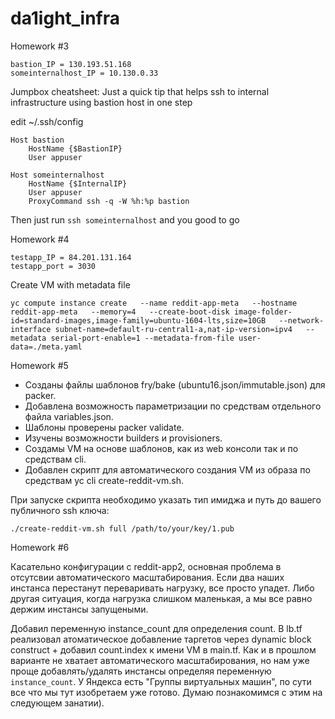 # da1ight_infra

Homework #3

```
bastion_IP = 130.193.51.168
someinternalhost_IP = 10.130.0.33
```

Jumpbox cheatsheet:
Just a quick tip that helps ssh to internal infrastructure using bastion host in one step

edit ~/.ssh/config

```
Host bastion
    HostName {$BastionIP}
    User appuser

Host someinternalhost
    HostName {$InternalIP}
    User appuser
    ProxyCommand ssh -q -W %h:%p bastion
```

Then just run `ssh someinternalhost` and you good to go

Homework #4

```
testapp_IP = 84.201.131.164
testapp_port = 3030
```

Create VM with metadata file
```
yc compute instance create   --name reddit-app-meta   --hostname reddit-app-meta   --memory=4   --create-boot-disk image-folder-id=standard-images,image-family=ubuntu-1604-lts,size=10GB   --network-interface subnet-name=default-ru-central1-a,nat-ip-version=ipv4   --metadata serial-port-enable=1 --metadata-from-file user-data=./meta.yaml
```

Homework #5
* Созданы файлы шаблонов fry/bake (ubuntu16.json/immutable.json) для packer.
* Добавлена возможность параметризации по средствам отдельного файла variables.json.
* Шаблоны проверены packer validate.
* Изучены возможности builders и provisioners.
* Создамы VM на основе шаблонов, как из web консоли так и по средствам cli.
* Добавлен скрипт для автоматического создания VM из образа по средствам yc cli create-reddit-vm.sh.

При запуске скрипта необходимо указать тип имиджа и путь до вашего публичного ssh ключа:

```
./create-reddit-vm.sh full /path/to/your/key/1.pub
```

Homework #6

Касательно конфигурации с reddit-app2, основная проблема в отсутсвии автоматического масштабирования. Если два наших инстанса перестанут переваривать нагрузку, все просто упадет. Либо другая ситуация, когда нагрузка слишком маленькая, а мы все равно держим инстансы запущеными.

Добавил переменную instance_count для определения count. В lb.tf реализовал атоматическое добавление таргетов через dynamic block construct + добавил count.index к имени VM в main.tf. Как и в прошлом варианте не хватает автоматического масштабирования, но нам уже проще добавлять/удалять инстансы определяя переменную `instance_count`. У Яндекса есть "Группы виртуальных машин", по сути все что мы тут изобретаем уже готово. Думаю познакомимся с этим на следующем занатии).
